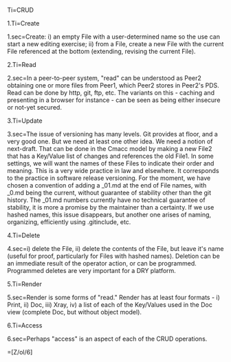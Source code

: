 Ti=CRUD

1.Ti=Create

1.sec=Create: i) an empty File with a user-determined name so the use can start a new editing exercise; ii) from a File, create a new File with the current File referenced at the bottom (extending, revising the current File). 

2.Ti=Read

2.sec=In a peer-to-peer system, "read" can be understood as Peer2 obtaining one or more files from Peer1, which Peer2 stores in Peer2's PDS.  Read can be done by http, git, ftp, etc.  The variants on this - caching and presenting in a browser for instance - can be seen as being either insecure or not-yet secured.

3.Ti=Update

3.sec=The issue of versioning has many levels.  Git provides at floor, and a very good one.  But we need at least one other idea.  We need a notion of next-draft.  That can be done in the Cmacc model by making a new File2 that has a Key/Value list of changes and references the old File1.  In some settings, we will want the names of these Files to indicate their order and meaning.  This is a very wide practice in law and elsewhere.  It corresponds to the practice in software release versioning.  For the moment, we have chosen a convention of adding a _01.md at the end of File names, with _0.md being the current, without guarantee of stability other than the git history.  The _01.md numbers currently have no technical guarantee of stability, it is more a promise by the maintainer than a certainty.  If we use hashed names, this issue disappears, but another one arises of naming, organizing, efficiently using .gitinclude, etc. 

4.Ti=Delete

4.sec=i) delete the File, ii) delete the contents of the File, but leave it's name (useful for proof, particularly for Files with hashed names).  Deletion can be an immediate result of the operator action, or can be programmed.  Programmed deletes are very important for a DRY platform.

5.Ti=Render

5.sec=Render is some forms of "read."  Render has at least four formats - i) Print, ii) Doc, iii) Xray, iv) a list of each of the Key/Values used in the Doc view (complete Doc, but without object model). 

6.Ti=Access

6.sec=Perhaps "access" is an aspect of each of the CRUD operations.

=[Z/ol/6]